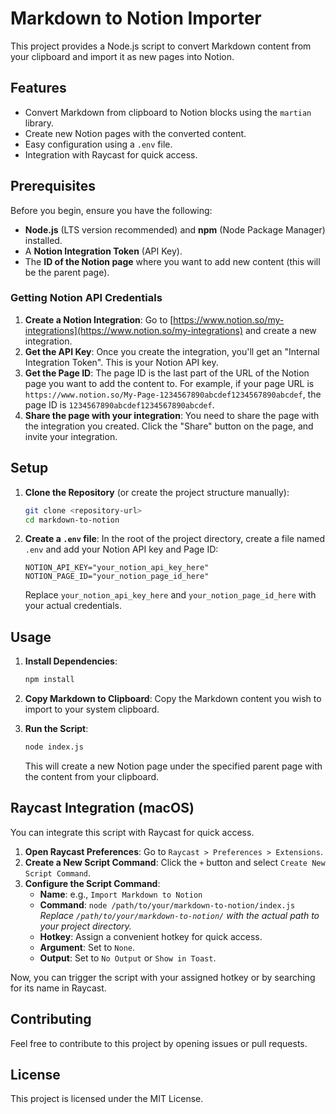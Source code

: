 # Markdown to Notion Importer

This project provides a Node.js script to convert Markdown content from your clipboard and import it as new pages into Notion.

## Features

- Convert Markdown from clipboard to Notion blocks using the `martian` library.
- Create new Notion pages with the converted content.
- Easy configuration using a `.env` file.
- Integration with Raycast for quick access.

## Prerequisites

Before you begin, ensure you have the following:

- **Node.js** (LTS version recommended) and **npm** (Node Package Manager) installed.
- A **Notion Integration Token** (API Key).
- The **ID of the Notion page** where you want to add new content (this will be the parent page).

### Getting Notion API Credentials

1.  **Create a Notion Integration**: Go to [https://www.notion.so/my-integrations](https://www.notion.so/my-integrations) and create a new integration.
2.  **Get the API Key**: Once you create the integration, you'll get an "Internal Integration Token". This is your Notion API key.
3.  **Get the Page ID**: The page ID is the last part of the URL of the Notion page you want to add the content to. For example, if your page URL is `https://www.notion.so/My-Page-1234567890abcdef1234567890abcdef`, the page ID is `1234567890abcdef1234567890abcdef`.
4.  **Share the page with your integration**: You need to share the page with the integration you created. Click the "Share" button on the page, and invite your integration.

## Setup

1.  **Clone the Repository** (or create the project structure manually):

    ```bash
    git clone <repository-url>
    cd markdown-to-notion
    ```

2.  **Create a `.env` file**: In the root of the project directory, create a file named `.env` and add your Notion API key and Page ID:

    ```
    NOTION_API_KEY="your_notion_api_key_here"
    NOTION_PAGE_ID="your_notion_page_id_here"
    ```

    Replace `your_notion_api_key_here` and `your_notion_page_id_here` with your actual credentials.

## Usage

1.  **Install Dependencies**:

    ```bash
    npm install
    ```

2.  **Copy Markdown to Clipboard**: Copy the Markdown content you wish to import to your system clipboard.

3.  **Run the Script**:

    ```bash
    node index.js
    ```

    This will create a new Notion page under the specified parent page with the content from your clipboard.

## Raycast Integration (macOS)

You can integrate this script with Raycast for quick access.

1.  **Open Raycast Preferences**: Go to `Raycast > Preferences > Extensions`.
2.  **Create a New Script Command**: Click the `+` button and select `Create New Script Command`.
3.  **Configure the Script Command**:
    *   **Name**: e.g., `Import Markdown to Notion`
    *   **Command**: `node /path/to/your/markdown-to-notion/index.js`
        *Replace `/path/to/your/markdown-to-notion/` with the actual path to your project directory.*
    *   **Hotkey**: Assign a convenient hotkey for quick access.
    *   **Argument**: Set to `None`.
    *   **Output**: Set to `No Output` or `Show in Toast`.

Now, you can trigger the script with your assigned hotkey or by searching for its name in Raycast.

## Contributing

Feel free to contribute to this project by opening issues or pull requests.

## License

This project is licensed under the MIT License.